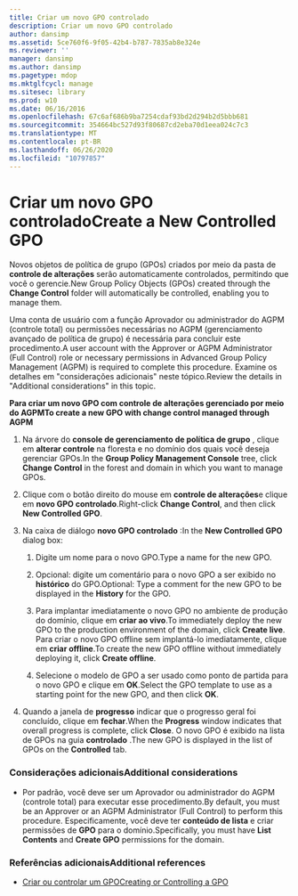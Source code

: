 ```yaml
---
title: Criar um novo GPO controlado
description: Criar um novo GPO controlado
author: dansimp
ms.assetid: 5ce760f6-9f05-42b4-b787-7835ab8e324e
ms.reviewer: ''
manager: dansimp
ms.author: dansimp
ms.pagetype: mdop
ms.mktglfcycl: manage
ms.sitesec: library
ms.prod: w10
ms.date: 06/16/2016
ms.openlocfilehash: 67c6af686b9ba7254cdaf93bd2d294b2d5bbb681
ms.sourcegitcommit: 354664bc527d93f80687cd2eba70d1eea024c7c3
ms.translationtype: MT
ms.contentlocale: pt-BR
ms.lasthandoff: 06/26/2020
ms.locfileid: "10797857"
---
```

# <span data-ttu-id="410fa-103">Criar um novo GPO controlado</span><span class="sxs-lookup"><span data-stu-id="410fa-103">Create a New Controlled GPO</span></span>


<span data-ttu-id="410fa-104">Novos objetos de política de grupo (GPOs) criados por meio da pasta de **controle de alterações** serão automaticamente controlados, permitindo que você o gerencie.</span><span class="sxs-lookup"><span data-stu-id="410fa-104">New Group Policy Objects (GPOs) created through the **Change Control** folder will automatically be controlled, enabling you to manage them.</span></span>

<span data-ttu-id="410fa-105">Uma conta de usuário com a função Aprovador ou administrador do AGPM (controle total) ou permissões necessárias no AGPM (gerenciamento avançado de política de grupo) é necessária para concluir este procedimento.</span><span class="sxs-lookup"><span data-stu-id="410fa-105">A user account with the Approver or AGPM Administrator (Full Control) role or necessary permissions in Advanced Group Policy Management (AGPM) is required to complete this procedure.</span></span> <span data-ttu-id="410fa-106">Examine os detalhes em "considerações adicionais" neste tópico.</span><span class="sxs-lookup"><span data-stu-id="410fa-106">Review the details in "Additional considerations" in this topic.</span></span>

**<span data-ttu-id="410fa-107">Para criar um novo GPO com controle de alterações gerenciado por meio do AGPM</span><span class="sxs-lookup"><span data-stu-id="410fa-107">To create a new GPO with change control managed through AGPM</span></span>**

1.  <span data-ttu-id="410fa-108">Na árvore do **console de gerenciamento de política de grupo** , clique em **alterar controle** na floresta e no domínio dos quais você deseja gerenciar GPOs.</span><span class="sxs-lookup"><span data-stu-id="410fa-108">In the **Group Policy Management Console** tree, click **Change Control** in the forest and domain in which you want to manage GPOs.</span></span>

2.  <span data-ttu-id="410fa-109">Clique com o botão direito do mouse em **controle de alterações**e clique em **novo GPO controlado**.</span><span class="sxs-lookup"><span data-stu-id="410fa-109">Right-click **Change Control**, and then click **New Controlled GPO**.</span></span>

3.  <span data-ttu-id="410fa-110">Na caixa de diálogo **novo GPO controlado** :</span><span class="sxs-lookup"><span data-stu-id="410fa-110">In the **New Controlled GPO** dialog box:</span></span>

    1.  <span data-ttu-id="410fa-111">Digite um nome para o novo GPO.</span><span class="sxs-lookup"><span data-stu-id="410fa-111">Type a name for the new GPO.</span></span>

    2.  <span data-ttu-id="410fa-112">Opcional: digite um comentário para o novo GPO a ser exibido no **histórico** do GPO.</span><span class="sxs-lookup"><span data-stu-id="410fa-112">Optional: Type a comment for the new GPO to be displayed in the **History** for the GPO.</span></span>

    3.  <span data-ttu-id="410fa-113">Para implantar imediatamente o novo GPO no ambiente de produção do domínio, clique em **criar ao vivo**.</span><span class="sxs-lookup"><span data-stu-id="410fa-113">To immediately deploy the new GPO to the production environment of the domain, click **Create live**.</span></span> <span data-ttu-id="410fa-114">Para criar o novo GPO offline sem implantá-lo imediatamente, clique em **criar offline**.</span><span class="sxs-lookup"><span data-stu-id="410fa-114">To create the new GPO offline without immediately deploying it, click **Create offline**.</span></span>

    4.  <span data-ttu-id="410fa-115">Selecione o modelo de GPO a ser usado como ponto de partida para o novo GPO e clique em **OK**.</span><span class="sxs-lookup"><span data-stu-id="410fa-115">Select the GPO template to use as a starting point for the new GPO, and then click **OK**.</span></span>

4.  <span data-ttu-id="410fa-116">Quando a janela de **progresso** indicar que o progresso geral foi concluído, clique em **fechar**.</span><span class="sxs-lookup"><span data-stu-id="410fa-116">When the **Progress** window indicates that overall progress is complete, click **Close**.</span></span> <span data-ttu-id="410fa-117">O novo GPO é exibido na lista de GPOs na guia **controlado** .</span><span class="sxs-lookup"><span data-stu-id="410fa-117">The new GPO is displayed in the list of GPOs on the **Controlled** tab.</span></span>

### <span data-ttu-id="410fa-118">Considerações adicionais</span><span class="sxs-lookup"><span data-stu-id="410fa-118">Additional considerations</span></span>

-   <span data-ttu-id="410fa-119">Por padrão, você deve ser um Aprovador ou administrador do AGPM (controle total) para executar esse procedimento.</span><span class="sxs-lookup"><span data-stu-id="410fa-119">By default, you must be an Approver or an AGPM Administrator (Full Control) to perform this procedure.</span></span> <span data-ttu-id="410fa-120">Especificamente, você deve ter **conteúdo de lista** e criar permissões de **GPO** para o domínio.</span><span class="sxs-lookup"><span data-stu-id="410fa-120">Specifically, you must have **List Contents** and **Create GPO** permissions for the domain.</span></span>

### <span data-ttu-id="410fa-121">Referências adicionais</span><span class="sxs-lookup"><span data-stu-id="410fa-121">Additional references</span></span>

-   [<span data-ttu-id="410fa-122">Criar ou controlar um GPO</span><span class="sxs-lookup"><span data-stu-id="410fa-122">Creating or Controlling a GPO</span></span>](creating-or-controlling-a-gpo-agpm40-app.md)

 

 





